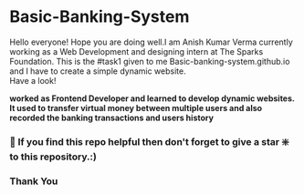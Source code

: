 # Basic-Banking-System

Hello everyone! Hope you are doing well.I am Anish Kumar Verma currently working as a Web Development and designing intern at The Sparks Foundation.
This is the #task1 given to me Basic-banking-system.github.io and I have to create a simple dynamic website.  
 Have a look!     
 
 **worked as Frontend Developer and learned to develop dynamic websites. It used to transfer virtual money between
multiple users and also recorded the banking transactions and users history** 
   
   ### 🙏 If you find this repo helpful then don't forget to give a star ❇️ to this repository.:)   
  
### Thank You 

